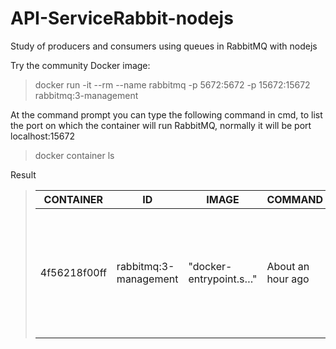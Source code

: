 # API-ServiceRabbit-nodejs
Study of producers and consumers using queues in RabbitMQ with nodejs

Try the community Docker image:
> docker run -it --rm --name rabbitmq -p 5672:5672 -p 15672:15672 rabbitmq:3-management

At the command prompt you can type the following command in cmd, to list the port on which the container will run RabbitMQ, normally it will be port <link>localhost:15672</link>
> docker container ls

Result
>| CONTAINER   | ID                        | IMAGE                   | COMMAND             | CREATED            | STATUS | PORTS                                                                                                         | NAMES    |
>| ----------- | ------------------------- | ----------------------- | ------------------- | -------------------| ------ | ------------------------------------------------------------------------------------------------------------- | -------- |
>| 4f56218f00ff|   rabbitmq:3-management   | "docker-entrypoint.s…"  | About an hour ago   | Up About an hour   |        | 4369/tcp, 5671/tcp, 0.0.0.0:5672->5672/tcp, 15671/tcp, 15691-15692/tcp, 25672/tcp, 0.0.0.0:15672->15672/tcp   | rabbitmq |


